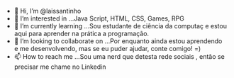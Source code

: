 - 👋 Hi, I’m @laissantinho
- 👀 I’m interested in ...Java Script, HTML, CSS, Games, RPG
- 🌱 I’m currently learning ...Sou estudante de ciência da computaç e estou aqui para aprender na prática a programação.
- 💞️ I’m looking to collaborate on ...Por enquanto ainda estou aprendendo e me desenvolvendo, mas se eu puder ajudar, conte comigo! =)
- 📫 How to reach me ...Sou uma nerd que detesta rede sociais , então se precisar me chame no Linkedin 

<!---
laissantinho/laissantinho is a ✨ special ✨ repository because its `README.md` (this file) appears on your GitHub profile.
You can click the Preview link to take a look at your changes.
--->
